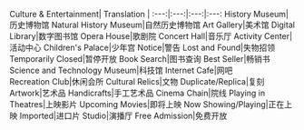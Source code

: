 

Culture & Entertainment| Translation |
:---:|:---:|:---:|:---:
History Museum|历史博物馆
Natural History Museum|自然历史博物馆
Art Gallery|美术馆
Digital Library|数字图书馆
Opera House|歌剧院
Concert Hall|音乐厅
Activity Center|活动中心
Children's Palace|少年宫
Notice|警告
Lost and Found|失物招领
Temporarily Closed|暂停开放
Book Search|图书查询
Best Seller|畅销书
Science and Technology Museum|科技馆
Internet Cafe|网吧  
Recreation Club|休闲会所
Cultural Relics|文物
Duplicate/Replica|复刻
Artwork|艺术品
Handicrafts|手工艺术品
Cinema Chain|院线
Playing in Theatres|上映影片
Upcoming Movies|即将上映
Now Showing/Playing|正在上映
Imported|进口片
Studio|演播厅
Free Admission|免费开放

